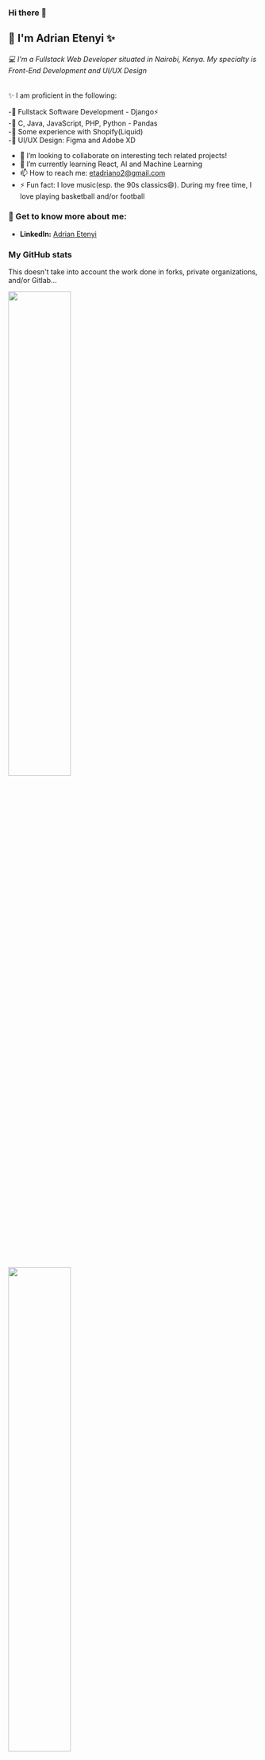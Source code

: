 ### Hi there 👋
## :construction_worker: I'm Adrian Etenyi ✨
<!--
**nairdaee/nairdaee** is a ✨ _special_ ✨ repository because its `README.md` (this file) appears on your GitHub profile.

Here are some ideas to get you started:

- 🔭 I’m currently working on ...
- 🌱 I’m currently learning ...
- 👯 I’m looking to collaborate on ...
- 🤔 I’m looking for help with ...
- 💬 Ask me about ...
- 📫 How to reach me: ...
- 😄 Pronouns: ...
- ⚡ Fun fact: ...
-->

 ###### :computer: I’m a Fullstack Web Developer situated in Nairobi, Kenya. My specialty is Front-End Development and UI/UX Design
 
 :sparkles: I am proficient in the following:

-:pushpin: Fullstack Software Development - Django⚡\
-:pushpin: C, Java, JavaScript, PHP, Python - Pandas \
-:pushpin: Some experience with Shopify(Liquid)\
-:pushpin: UI/UX Design: Figma and Adobe XD

- 👯 I’m looking to collaborate on interesting tech related projects!
- 🌱 I’m currently learning React, AI and Machine Learning
- 📫 How to reach me: etadriano2@gmail.com
- ⚡ Fun fact: I love music(esp. the 90s classics😄). During my free time, I love playing basketball and/or football

### 💬 Get to know more about me:
* **LinkedIn:** [Adrian Etenyi](https://www.linkedin.com/in/adrian-etenyi-4590791b2/)

### My GitHub stats

This doesn't take into account the work done in forks, private organizations, and/or Gitlab...

<a href="https://github.com/nairdaee"><img width="50%" src="https://github-readme-stats.vercel.app/api?username=nairdaee&count_private=true&theme=radical&title_color=7CF3A0&show_icons=true"></a>

<a href="https://github.com/nairdaee"><img width="50%" src="http://github-readme-streak-stats.herokuapp.com/?user=nairdaee&theme=radical&date_format=M%20j%5B%2C%20Y%5D&ring=7CF3A0&fire=7CF3A0&sideNums=7CF3A0&count_private=true&show_icons=true"></a>

<a href="https://github.com/nairdaee">
<img align='left' src="https://github-readme-stats.vercel.app/api/top-langs?username=nairdaee&show_icons=true&locale=en&count_private=true&theme=radical&show_icons=true&layout=compact"/>
 </a>
<img src="https://visitor-badge.laobi.icu/badge?page_id=nairdaee.nairdaee" alt="visitor badge"/>
